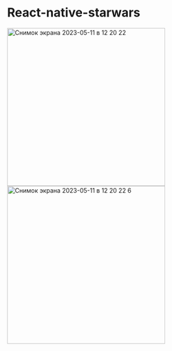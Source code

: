 # React-native-starwars
<img width="367" alt="Снимок экрана 2023-05-11 в 12 20 22" src="https://github.com/VitalyPasechnik11/React-native-starwars/assets/133210479/4a8d94ef-f88e-445c-b7a4-546fa66b6065">
<img width="367" alt="Снимок экрана 2023-05-11 в 12 20 22 6" src="https://github.com/VitalyPasechnik11/React-native-starwars/assets/133210479/33e6e86f-c697-4f8d-8bb6-2cabe250d6cf">
